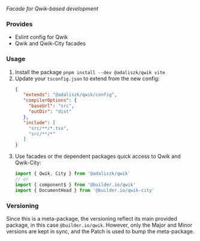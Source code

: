 _Facade for Qwik-based development_

### Provides

- Eslint config for Qwik
- Qwik and Qwik-City facades

### Usage

1. Install the package `pnpm install --dev @adaliszk/qwik vite`
2. Update your `tsconfig.json` to extend from the new config:
   ```json
   {
      "extends": "@adaliszk/qwik/config",
      "compilerOptions": {
        "baseUrl": "src",
        "outDir": "dist"
      },
      "include": [
        "src/**/*.tsx",
        "src/**/*"
      ]
   }
   ```
3. Use facades or the dependent packages quick access to Qwik and Qwik-City:
   ```typescript
   import { Qwik, City } from '@adaliszk/qwik'
   // or
   import { component$ } from '@builder.io/qwik'
   import { DocumentHead } from '@builder.io/qwik-city'
   ```  

### Versioning

Since this is a meta-package, the versioning reflect its main provided package, in this case `@builder.io/qwik`. However, only the
Major and Minor versions are kept in sync, and the Patch is used to bump the meta-package.
